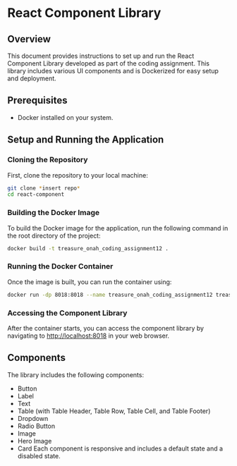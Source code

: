 # React Component Library

## Overview

This document provides instructions to set up and run the React Component Library developed as part of the coding assignment. This library includes various UI components and is Dockerized for easy setup and deployment.

## Prerequisites

- Docker installed on your system.

## Setup and Running the Application

### Cloning the Repository

First, clone the repository to your local machine:

```bash
git clone *insert repo*
cd react-component
```

### Building the Docker Image

To build the Docker image for the application, run the following command in the root directory of the project:

```bash
docker build -t treasure_onah_coding_assignment12 .
```

### Running the Docker Container

Once the image is built, you can run the container using:

```bash
docker run -dp 8018:8018 --name treasure_onah_coding_assignment12 treasure_onah_coding_assignment12

```

### Accessing the Component Library

After the container starts, you can access the component library by navigating to [http://localhost:8018](http://localhost:8018)
in your web browser.

## Components

The library includes the following components:

- Button
- Label
- Text
- Table (with Table Header, Table Row, Table Cell, and Table Footer)
- Dropdown
- Radio Button
- Image
- Hero Image
- Card
  Each component is responsive and includes a default state and a disabled state.

